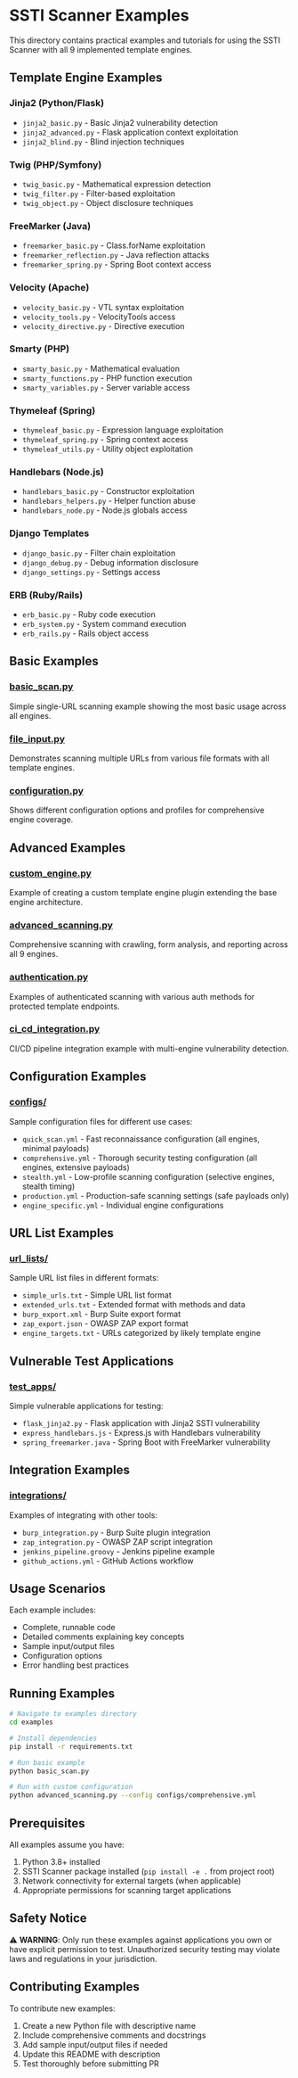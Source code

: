 # SSTI Scanner Examples

This directory contains practical examples and tutorials for using the SSTI Scanner with all 9 implemented template engines.

## Template Engine Examples

### Jinja2 (Python/Flask)
- `jinja2_basic.py` - Basic Jinja2 vulnerability detection
- `jinja2_advanced.py` - Flask application context exploitation
- `jinja2_blind.py` - Blind injection techniques

### Twig (PHP/Symfony) 
- `twig_basic.py` - Mathematical expression detection
- `twig_filter.py` - Filter-based exploitation
- `twig_object.py` - Object disclosure techniques

### FreeMarker (Java)
- `freemarker_basic.py` - Class.forName exploitation
- `freemarker_reflection.py` - Java reflection attacks
- `freemarker_spring.py` - Spring Boot context access

### Velocity (Apache)
- `velocity_basic.py` - VTL syntax exploitation
- `velocity_tools.py` - VelocityTools access
- `velocity_directive.py` - Directive execution

### Smarty (PHP)
- `smarty_basic.py` - Mathematical evaluation
- `smarty_functions.py` - PHP function execution
- `smarty_variables.py` - Server variable access

### Thymeleaf (Spring)
- `thymeleaf_basic.py` - Expression language exploitation
- `thymeleaf_spring.py` - Spring context access
- `thymeleaf_utils.py` - Utility object exploitation

### Handlebars (Node.js)
- `handlebars_basic.py` - Constructor exploitation
- `handlebars_helpers.py` - Helper function abuse
- `handlebars_node.py` - Node.js globals access

### Django Templates
- `django_basic.py` - Filter chain exploitation
- `django_debug.py` - Debug information disclosure
- `django_settings.py` - Settings access

### ERB (Ruby/Rails)
- `erb_basic.py` - Ruby code execution
- `erb_system.py` - System command execution
- `erb_rails.py` - Rails object access

## Basic Examples

### [basic_scan.py](basic_scan.py)
Simple single-URL scanning example showing the most basic usage across all engines.

### [file_input.py](file_input.py)
Demonstrates scanning multiple URLs from various file formats with all template engines.

### [configuration.py](configuration.py)
Shows different configuration options and profiles for comprehensive engine coverage.

## Advanced Examples

### [custom_engine.py](custom_engine.py)
Example of creating a custom template engine plugin extending the base engine architecture.

### [advanced_scanning.py](advanced_scanning.py)
Comprehensive scanning with crawling, form analysis, and reporting across all 9 engines.

### [authentication.py](authentication.py)
Examples of authenticated scanning with various auth methods for protected template endpoints.

### [ci_cd_integration.py](ci_cd_integration.py)
CI/CD pipeline integration example with multi-engine vulnerability detection.

## Configuration Examples

### [configs/](configs/)
Sample configuration files for different use cases:
- `quick_scan.yml` - Fast reconnaissance configuration (all engines, minimal payloads)
- `comprehensive.yml` - Thorough security testing configuration (all engines, extensive payloads)
- `stealth.yml` - Low-profile scanning configuration (selective engines, stealth timing)
- `production.yml` - Production-safe scanning settings (safe payloads only)
- `engine_specific.yml` - Individual engine configurations

## URL List Examples

### [url_lists/](url_lists/)
Sample URL list files in different formats:
- `simple_urls.txt` - Simple URL list format
- `extended_urls.txt` - Extended format with methods and data
- `burp_export.xml` - Burp Suite export format
- `zap_export.json` - OWASP ZAP export format
- `engine_targets.txt` - URLs categorized by likely template engine

## Vulnerable Test Applications

### [test_apps/](test_apps/)
Simple vulnerable applications for testing:
- `flask_jinja2.py` - Flask application with Jinja2 SSTI vulnerability
- `express_handlebars.js` - Express.js with Handlebars vulnerability
- `spring_freemarker.java` - Spring Boot with FreeMarker vulnerability

## Integration Examples

### [integrations/](integrations/)
Examples of integrating with other tools:
- `burp_integration.py` - Burp Suite plugin integration
- `zap_integration.py` - OWASP ZAP script integration
- `jenkins_pipeline.groovy` - Jenkins pipeline example
- `github_actions.yml` - GitHub Actions workflow

## Usage Scenarios

Each example includes:
- Complete, runnable code
- Detailed comments explaining key concepts
- Sample input/output files
- Configuration options
- Error handling best practices

## Running Examples

```bash
# Navigate to examples directory
cd examples

# Install dependencies
pip install -r requirements.txt

# Run basic example
python basic_scan.py

# Run with custom configuration
python advanced_scanning.py --config configs/comprehensive.yml
```

## Prerequisites

All examples assume you have:
1. Python 3.8+ installed
2. SSTI Scanner package installed (`pip install -e .` from project root)
3. Network connectivity for external targets (when applicable)
4. Appropriate permissions for scanning target applications

## Safety Notice

⚠️ **WARNING**: Only run these examples against applications you own or have explicit permission to test. Unauthorized security testing may violate laws and regulations in your jurisdiction.

## Contributing Examples

To contribute new examples:
1. Create a new Python file with descriptive name
2. Include comprehensive comments and docstrings
3. Add sample input/output files if needed
4. Update this README with description
5. Test thoroughly before submitting PR
